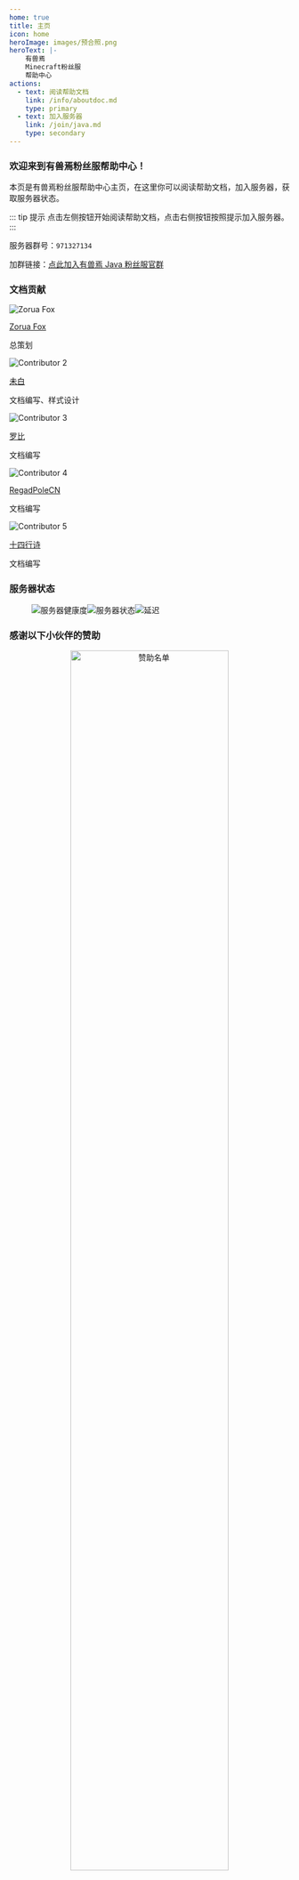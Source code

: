 ```yaml
---
home: true
title: 主页
icon: home
heroImage: images/预合照.png
heroText: |-
    有兽焉 
    Minecraft粉丝服
    帮助中心
actions:
  - text: 阅读帮助文档
    link: /info/aboutdoc.md
    type: primary
  - text: 加入服务器
    link: /join/java.md
    type: secondary
---
```


### 欢迎来到有兽焉粉丝服帮助中心！

本页是有兽焉粉丝服帮助中心主页，在这里你可以阅读帮助文档，加入服务器，获取服务器状态。

::: tip 提示
点击左侧按钮开始阅读帮助文档，点击右侧按钮按照提示加入服务器。
:::

服务器群号：`971327134`

加群链接：[点此加入有兽焉 Java 粉丝服官群](https://jq.qq.com/?_wv=1027&k=EcPiJtYh)

### 文档贡献

<div class="contributors">
  <div class="contributor-card full-width">
    <img src="https://avatars.githubusercontent.com/u/96456728?v=4" alt="Zorua Fox" class="contributor-avatar">
    <div class="contributor-info">
      <p class="contributor-name"><a href="https://github.com/ZoruaFox" target="_blank">Zorua Fox</a></p>
      <p class="contributor-role">总策划</p>
    </div>
  </div>
  <div class="contributor-card">
    <img src="https://avatars.githubusercontent.com/u/45301993?&v=4" alt="Contributor 2" class="contributor-avatar">
    <div class="contributor-info">
      <p class="contributor-name"><a href="https://github.com/BaigeiGu" target="_blank">未白</a></p>
      <p class="contributor-role">文档编写、样式设计</p>
    </div>
  </div>
  <div class="contributor-card">
    <img src="https://avatars.githubusercontent.com/u/75785656?&v=4" alt="Contributor 3" class="contributor-avatar">
    <div class="contributor-info">
      <p class="contributor-name"><a href="https://github.com/luobi125" target="_blank">罗比</a></p>
      <p class="contributor-role">文档编写</p>
    </div>
  </div>
  <div class="contributor-card">
    <img src="https://avatars.githubusercontent.com/u/69202360?&v=4" alt="Contributor 4" class="contributor-avatar">
    <div class="contributor-info">
      <p class="contributor-name"><a href="https://github.com/RegadPoleCN" target="_blank">RegadPoleCN</a></p>
      <p class="contributor-role">文档编写</p>
    </div>
  </div>
  <div class="contributor-card">
    <img src="https://avatars.githubusercontent.com/u/126956027?&v=4" alt="Contributor 5" class="contributor-avatar">
    <div class="contributor-info">
      <p class="contributor-name"><a href="https://github.com/BasicMirror268" target="_blank">十四行诗</a></p>
      <p class="contributor-role">文档编写</p>
    </div>
  </div>
</div>

### 服务器状态

<figure>

![服务器健康度](https://jiankong.zorua.top/api/badge/10/uptime/1?labelPrefix=Minecraft%E7%B2%89%E4%B8%9D%E6%9C%8D&prefix=%E5%81%A5%E5%BA%B7%E5%BA%A6&style=for-the-badge)![服务器状态](https://jiankong.zorua.top/api/badge/10/status?style=for-the-badge)![延迟](https://jiankong.zorua.top/api/badge/10/avg-response/1?style=for-the-badge)

</figure>

### 感谢以下小伙伴的赞助
<div class="sponsorship" align="center">
        <a href="https://afdian.com/a/ZoruaFox" target="_blank"><img width="75%"
                src="https://cos.zorua.top/Sponsor/sponsors.svg" alt="赞助名单" /></a>
</div>